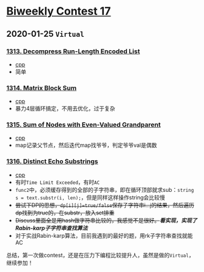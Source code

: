 # [Biweekly Contest 17](https://leetcode.com/contest/biweekly-contest-17/)

## 2020-01-25 `Virtual`

### [1313. Decompress Run-Length Encoded List](https://leetcode.com/contest/biweekly-contest-17/problems/decompress-run-length-encoded-list/)

- [cpp](https://github.com/xfmeng17/leetcode/blob/master/cpp/1313.cpp)
- 简单

### [1314. Matrix Block Sum](https://leetcode.com/contest/biweekly-contest-17/problems/matrix-block-sum/)

- [cpp](https://github.com/xfmeng17/leetcode/blob/master/cpp/1314.cpp)
- 暴力4层循环搞定，不用去优化，过于复杂

### [1315. Sum of Nodes with Even-Valued Grandparent](https://leetcode.com/contest/biweekly-contest-17/problems/sum-of-nodes-with-even-valued-grandparent/)

- [cpp](https://github.com/xfmeng17/leetcode/blob/master/cpp/1315.cpp)
- map记录父节点，然后迭代map找爷爷，判定爷爷val是偶数

### [1316. Distinct Echo Substrings](https://leetcode.com/contest/biweekly-contest-17/problems/distinct-echo-substrings/)

- [cpp](https://github.com/xfmeng17/leetcode/blob/master/cpp/1316.cpp)
- 有时`Time Limit Exceeded`，有时`AC`
- `func2`中，必须缓存得到的全部的子字符串，即在循环顶部就求sub：`string s = text.substr(i, len);`，但是同样这样操作string会比较慢
- ~~尝试下DP的思想，`dp[i][j]=true/false`保存子字符串i...j的结果，然后遍历dp找到为true的，在substr，放入set排重~~
- ~~Discuss里面全是用hash做字符串比较的，我感觉不是很好。~~***看实现，实现了Rabin-karp子字符串查找算法***
- 对于实战Rabin-karp算法，目前我遇到的最好的题，用rk子字符串查找就能AC


总结，第一次做contest，还是在压力下编程比较提升人，虽然是做的`Virtual`，继续参加！
